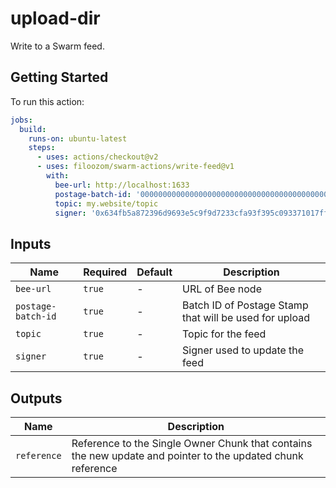 # upload-dir

Write to a Swarm feed.

## Getting Started

To run this action:

```yaml
jobs:
  build:
    runs-on: ubuntu-latest
    steps:
      - uses: actions/checkout@v2
      - uses: filoozom/swarm-actions/write-feed@v1
        with:
          bee-url: http://localhost:1633
          postage-batch-id: '0000000000000000000000000000000000000000000000000000000000000000'
          topic: my.website/topic
          signer: '0x634fb5a872396d9693e5c9f9d7233cfa93f395c093371017ff44aa9ae6564cdd'
```

## Inputs

| Name               | Required | Default | Description                                            |
| ------------------ | -------- | ------- | ------------------------------------------------------ |
| `bee-url`          | `true`   | -       | URL of Bee node                                        |
| `postage-batch-id` | `true`   | -       | Batch ID of Postage Stamp that will be used for upload |
| `topic`            | `true`   | -       | Topic for the feed                                     |
| `signer`           | `true`   | -       | Signer used to update the feed                         |

## Outputs

| Name        | Description                                                                                                 |
| ----------- | ----------------------------------------------------------------------------------------------------------- |
| `reference` | Reference to the Single Owner Chunk that contains the new update and pointer to the updated chunk reference |
